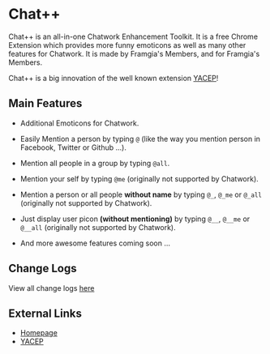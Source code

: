 Chat++
=================

Chat++ is an all-in-one Chatwork Enhancement Toolkit.
It is a free Chrome Extension which provides more funny emoticons as well as many other features for Chatwork. 
It is made by Framgia's Members, and for Framgia's Members.

Chat++ is a big innovation of the well known extension [YACEP](http://yacep.thangtd.com/)!


Main Features
--------------

* Additional Emoticons for Chatwork.

* Easily Mention a person by typing `@` (like the way you mention person in Facebook, Twitter or Github ...).

* Mention all people in a group by typing `@all`.

* Mention your self by typing `@me` (originally not supported by Chatwork).

* Mention a person or all people __without name__ by typing `@_`, `@_me` or `@_all` (originally not supported by Chatwork).

* Just display user picon __(without mentioning)__ by typing `@__`, `@__me` or `@__all` (originally not supported by Chatwork).

* And more awesome features coming soon ...


Change Logs
--------------
View all change logs [here](./changelogs.md)

External Links
--------------

* [Homepage](http://chatpp.thangtd.com)
* [YACEP](http://yacep.thangtd.com)

